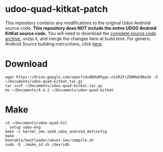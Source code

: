 # udoo-quad-kitkat-patch

This repository contains any modifications to the original Udoo Android source code. **This repository does NOT include the entire UDOO Android KitKat source code.** You will need to download the [complete source code archive](http://udoo.org/download/files/Sources/), unzip it, and merge the changes here at build time. For generic Android Source building instructions, click [here](http://source.android.com/source/building.html).

# Download

    wget https://drive.google.com/open?id=0B9oMfppL-n1zR1FrZkRMak90a1U -O ~/Documents/udoo-quad-kitkat.tar.gz
    tar zxvf ~/Documents/udoo-quad-kitkat.tar.gz
    mv ~/Documents/4.4.2 ~/Documents/udoo-quad-kitkat

# Make

    cd ~/Documents/udoo-quad-kit
    . setup udoo-eng
    make -C kernel_imx imx6_udoo_android_defconfig
    make
    bootable/bootloader/uboot-imx/compile.sh
    sudo -E ./make_sd.sh /dev/sdb
